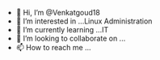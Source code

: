 - 👋 Hi, I’m @Venkatgoud18
- 👀 I’m interested in ...Linux Administration 
- 🌱 I’m currently learning ...IT
- 💞️ I’m looking to collaborate on ...
- 📫 How to reach me ...

<!---
Venkatgoud18/Venkatgoud18 is a ✨ special ✨ repository because its `README.md` (this file) appears on your GitHub profile.
You can click the Preview link to take a look at your changes.
--->
